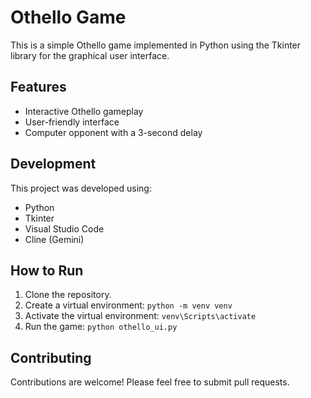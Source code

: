 # Othello Game

This is a simple Othello game implemented in Python using the Tkinter library for the graphical user interface.

## Features

- Interactive Othello gameplay
- User-friendly interface
- Computer opponent with a 3-second delay

## Development

This project was developed using:

- Python
- Tkinter
- Visual Studio Code
- Cline (Gemini)

## How to Run

1.  Clone the repository.
2.  Create a virtual environment: `python -m venv venv`
3.  Activate the virtual environment: `venv\Scripts\activate`
4.  Run the game: `python othello_ui.py`

## Contributing

Contributions are welcome! Please feel free to submit pull requests.
